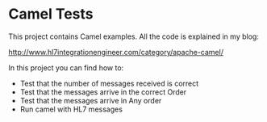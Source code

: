 Camel Tests
==============
This project contains Camel examples. All the code is explained in my blog:

http://www.hl7integrationengineer.com/category/apache-camel/

In this project you can find how to:

- Test that the number of messages received is correct
- Test that the messages arrive in the correct Order
- Test that the messages arrive in Any order
- Run camel with HL7 messages









